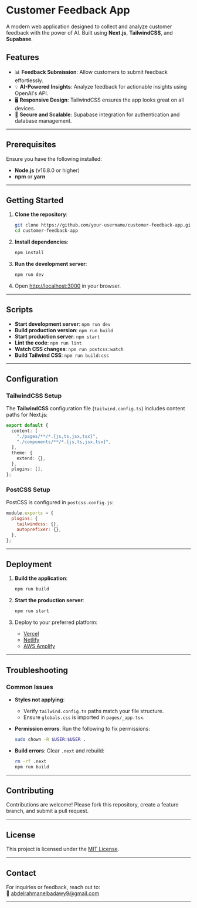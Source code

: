
# Customer Feedback App

A modern web application designed to collect and analyze customer feedback with the power of AI. Built using **Next.js**, **TailwindCSS**, and **Supabase**.

## Features

- 📊 **Feedback Submission**: Allow customers to submit feedback effortlessly.
- 💡 **AI-Powered Insights**: Analyze feedback for actionable insights using OpenAI's API.
- 🖥 **Responsive Design**: TailwindCSS ensures the app looks great on all devices.
- 🔐 **Secure and Scalable**: Supabase integration for authentication and database management.

---


## Prerequisites

Ensure you have the following installed:

- **Node.js** (v16.8.0 or higher)
- **npm** or **yarn**

---

## Getting Started

1. **Clone the repository**:
   ```bash
   git clone https://github.com/your-username/customer-feedback-app.git
   cd customer-feedback-app
   ```

2. **Install dependencies**:
   ```bash
   npm install
   ```

3. **Run the development server**:
   ```bash
   npm run dev
   ```

4. Open [http://localhost:3000](http://localhost:3000) in your browser.

---

## Scripts

- **Start development server**: `npm run dev`
- **Build production version**: `npm run build`
- **Start production server**: `npm start`
- **Lint the code**: `npm run lint`
- **Watch CSS changes**: `npm run postcss:watch`
- **Build Tailwind CSS**: `npm run build:css`

---

## Configuration

### TailwindCSS Setup

The **TailwindCSS** configuration file (`tailwind.config.ts`) includes content paths for Next.js:

```ts
export default {
  content: [
    "./pages/**/*.{js,ts,jsx,tsx}",
    "./components/**/*.{js,ts,jsx,tsx}",
  ],
  theme: {
    extend: {},
  },
  plugins: [],
};
```

### PostCSS Setup

PostCSS is configured in `postcss.config.js`:

```js
module.exports = {
  plugins: {
    tailwindcss: {},
    autoprefixer: {},
  },
};
```

---

## Deployment

1. **Build the application**:
   ```bash
   npm run build
   ```

2. **Start the production server**:
   ```bash
   npm run start
   ```

3. Deploy to your preferred platform:
   - [Vercel](https://vercel.com/)
   - [Netlify](https://www.netlify.com/)
   - [AWS Amplify](https://aws.amazon.com/amplify/)

---

## Troubleshooting

### Common Issues

- **Styles not applying**:
  - Verify `tailwind.config.ts` paths match your file structure.
  - Ensure `globals.css` is imported in `pages/_app.tsx`.

- **Permission errors**:
  Run the following to fix permissions:
  ```bash
  sudo chown -R $USER:$USER .
  ```

- **Build errors**:
  Clear `.next` and rebuild:
  ```bash
  rm -rf .next
  npm run build
  ```

---

## Contributing

Contributions are welcome! Please fork this repository, create a feature branch, and submit a pull request.

---

## License

This project is licensed under the [MIT License](LICENSE).

---

## Contact

For inquiries or feedback, reach out to:  
📧 abdelrahmanelbadawy9@gmail.com 

--- 
